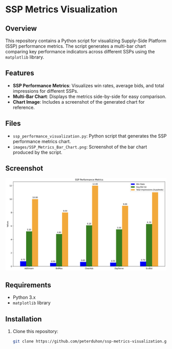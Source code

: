 # SSP Metrics Visualization

## Overview

This repository contains a Python script for visualizing Supply-Side Platform (SSP) performance metrics. The script generates a multi-bar chart comparing key performance indicators across different SSPs using the `matplotlib` library.

## Features

- **SSP Performance Metrics**: Visualizes win rates, average bids, and total impressions for different SSPs.
- **Multi-Bar Chart**: Displays the metrics side-by-side for easy comparison.
- **Chart Image**: Includes a screenshot of the generated chart for reference.

## Files

- `ssp_performance_visualization.py`: Python script that generates the SSP performance metrics chart.
- `images/SSP_Metrics_Bar_Chart.png`: Screenshot of the bar chart produced by the script.

## Screenshot

![SSP Metrics Bar Chart](images/SSP_Metrics_Bar_Chart.png)

## Requirements

- Python 3.x
- `matplotlib` library

## Installation

1. Clone this repository:
   ```bash
   git clone https://github.com/peterduhon/ssp-metrics-visualization.git
